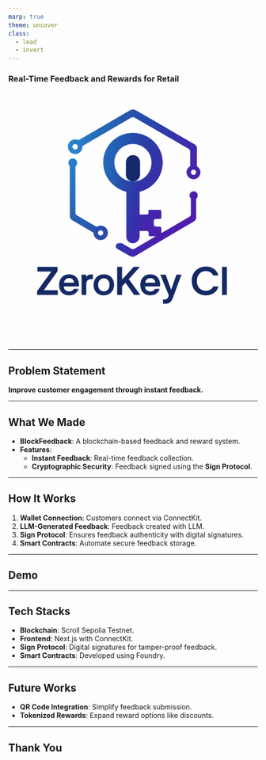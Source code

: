 ```yaml
---
marp: true
theme: uncover
class:
  - lead
  - invert
---
```



### Real-Time Feedback and Rewards for Retail
![bg cover right](./images/logo.png)

---

## Problem Statement

**Improve customer engagement through instant feedback.**

---

## What We Made

- **BlockFeedback**: A blockchain-based feedback and reward system.
- **Features**:
  - **Instant Feedback**: Real-time feedback collection.
  - **Cryptographic Security**: Feedback signed using the **Sign Protocol**.

---

## How It Works

1. **Wallet Connection**: Customers connect via ConnectKit.
2. **LLM-Generated Feedback**: Feedback created with LLM.
3. **Sign Protocol**: Ensures feedback authenticity with digital signatures.
4. **Smart Contracts**: Automate secure feedback storage.

---

## Demo

---

## Tech Stacks

- **Blockchain**: Scroll Sepolia Testnet.
- **Frontend**: Next.js with ConnectKit.
- **Sign Protocol**: Digital signatures for tamper-proof feedback.
- **Smart Contracts**: Developed using Foundry.

---

## Future Works

- **QR Code Integration**: Simplify feedback submission.
- **Tokenized Rewards**: Expand reward options like discounts.

---

## Thank You
